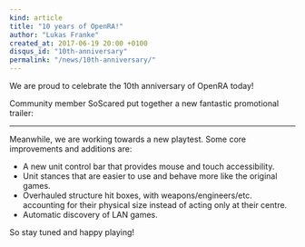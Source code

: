 ```yaml
---
kind: article
title: "10 years of OpenRA!"
author: "Lukas Franke"
created_at: 2017-06-19 20:00 +0100
disqus_id: "10th-anniversary"
permalink: "/news/10th-anniversary/"
---
```


We are proud to celebrate the 10th anniversary of OpenRA today!

Community member SoScared put together a new fantastic promotional trailer:

<div style="text-align:center" markdown="1">

<lite-youtube videoid="93b7TKooj-M" />

</div>

---

Meanwhile, we are working towards a new playtest. Some core improvements and additions are:
<ul>
<li>A new unit control bar that provides mouse and touch accessibility.</li>
<li>Unit stances that are easier to use and behave more like the original games.</li>
<li>Overhauled structure hit boxes, with weapons/engineers/etc. accounting for their physical size instead of acting only at their centre.</li>
<li>Automatic discovery of LAN games.</li>
</ul>

So stay tuned and happy playing!